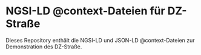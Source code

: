 # NGSI-LD @context-Dateien für DZ-Straße

Dieses Repository enthält die NGSI-LD und JSON-LD @context-Dateien zur Demonstration des DZ-Straße.